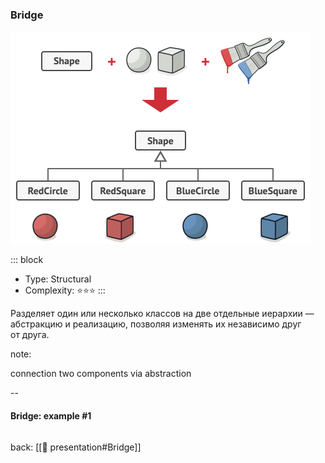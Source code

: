 ### Bridge <!-- element style="display:none" -->

<split left="1" right="1">

![[bridge-1.png | 500 ]](./imgs/bridge.png)

::: block <!-- element style="display: flex; font-size: 2rem" align="center"  -->
- Type: Structural
- Complexity: ⭐⭐⭐
::: 

</split>

Разделяет один или несколько классов на две отдельные иерархии — абстракцию и реализацию, позволяя изменять их независимо друг от друга.

note: 

connection two components via abstraction

--

#### Bridge: example #1

```js

```

back: [[📖 presentation#Bridge]] <!-- element style="display:none" -->
